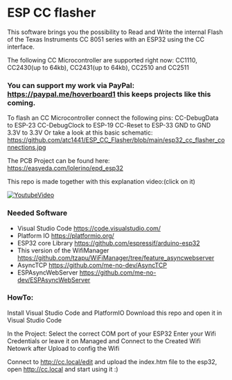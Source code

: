 # ESP CC flasher
This software brings you the possibility to Read and Write the internal Flash of the Texas Instruments CC 8051 series with an ESP32 using the CC interface.

The following CC Microcontroller are supported right now: CC1110, CC2430(up to 64kb), CC2431(up to 64kb), CC2510 and CC2511

### You can support my work via PayPal: https://paypal.me/hoverboard1 this keeps projects like this coming.

To flash an CC Microcontroller connect the following pins:
CC-DebugData to ESP-23
CC-DebugClock to ESP-19
CC-Reset to ESP-33
GND to GND
3.3V to 3.3V
Or take a look at this basic schematic: 
https://github.com/atc1441/ESP_CC_Flasher/blob/main/esp32_cc_flasher_connections.jpg

The PCB Project can be found here: https://easyeda.com/lolerino/epd_esp32

This repo is made together with this explanation video:(click on it)


[![YoutubeVideo](https://img.youtube.com/vi/1mIrL0A4vOM/0.jpg)](https://www.youtube.com/watch?v=1mIrL0A4vOM)




### Needed Software

- Visual Studio Code https://code.visualstudio.com/
- Platform IO https://platformio.org/
- ESP32 core Library https://github.com/espressif/arduino-esp32
- This version of the WifiManager https://github.com/tzapu/WiFiManager/tree/feature_asyncwebserver
- AsyncTCP https://github.com/me-no-dev/AsyncTCP
- ESPAsyncWebServer https://github.com/me-no-dev/ESPAsyncWebServer


### HowTo:

Install Visual Studio Code and PlatformIO
Download this repo and open it in Visual Studio Code

In the Project:
Select the correct COM port of your ESP32
Enter your Wifi Credentials or leave it on Managed and Connect to the Created Wifi Netowrk after Upload to config the Wifi

Connect to http://cc.local/edit and upload the index.htm file to the esp32, open http://cc.local and start using it :)


